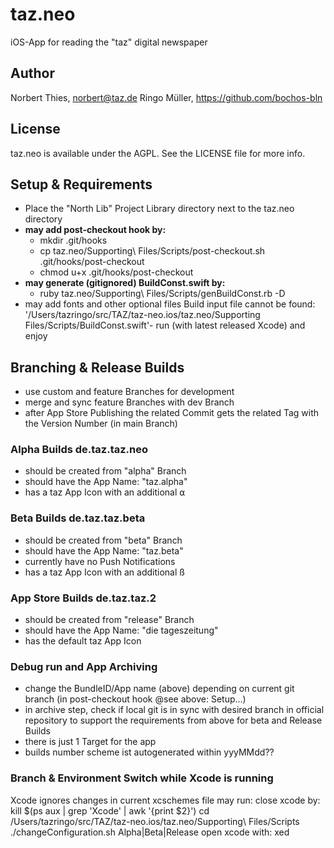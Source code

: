# taz.neo

iOS-App for reading the "taz" digital newspaper

## Author

Norbert Thies, norbert@taz.de
Ringo Müller, https://github.com/bochos-bln

## License

taz.neo is available under the AGPL. See the LICENSE file for more info.


## Setup & Requirements
- Place the "North Lib" Project Library directory next to the taz.neo directory
- **may add post-checkout hook by:**
  - mkdir .git/hooks
  - cp taz.neo/Supporting\ Files/Scripts/post-checkout.sh .git/hooks/post-checkout
  - chmod u+x .git/hooks/post-checkout
- **may generate (gitignored) BuildConst.swift by:**
  - ruby taz.neo/Supporting\ Files/Scripts/genBuildConst.rb -D
- may add fonts and other optional files
Build input file cannot be found: '/Users/tazringo/src/TAZ/taz-neo.ios/taz.neo/Supporting Files/Scripts/BuildConst.swift'- run (with latest released Xcode) and enjoy

## Branching & Release Builds
- use custom and feature Branches for development
- merge and sync feature Branches with dev Branch
- after App Store Publishing the related Commit gets the related Tag with the Version Number (in main Branch) 

### Alpha Builds **de.taz.taz.neo**
- should be created from "alpha" Branch
- should have the App Name: "taz.alpha"
- has a taz App Icon with an additional ⍺

### Beta Builds **de.taz.taz.beta**
- should be created from "beta" Branch
- should have the App Name: "taz.beta"
- currently have no Push Notifications
- has a taz App Icon with an additional ß

### App Store Builds **de.taz.taz.2**
- should be created from "release" Branch
- should have the App Name: "die tageszeitung"
- has the default taz App Icon

### Debug run and App Archiving
- change the BundleID/App name (above) depending on current git branch (in post-checkout hook @see above: Setup...)
- in archive step, check if local git is in sync with desired branch in official repository to support the requirements from above for beta and Release Builds
- there is just 1 Target for the app
- builds number scheme ist autogenerated within yyyMMdd??

### Branch & Environment Switch while Xcode is running
Xcode ignores changes in current xcschemes file may run:
close xcode by: kill $(ps aux | grep 'Xcode' | awk '{print $2}')
cd /Users/tazringo/src/TAZ/taz-neo.ios/taz.neo/Supporting\ Files/Scripts
./changeConfiguration.sh Alpha|Beta|Release
open xcode with: xed
